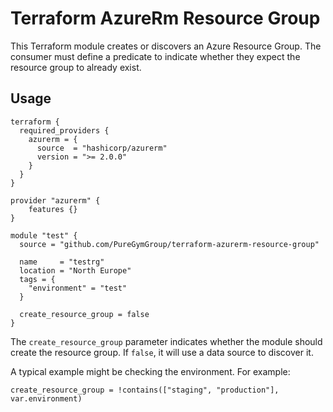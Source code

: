 # Terraform AzureRm Resource Group

This Terraform module creates or discovers an Azure Resource Group. The consumer must define a predicate to indicate whether they expect the resource group to already exist.

## Usage
```
terraform {
  required_providers {
    azurerm = {
      source  = "hashicorp/azurerm"
      version = ">= 2.0.0"
    }
  }
}

provider "azurerm" {
    features {}
}

module "test" {
  source = "github.com/PureGymGroup/terraform-azurerm-resource-group"

  name     = "testrg"
  location = "North Europe"
  tags = {
    "environment" = "test"
  }

  create_resource_group = false
}
```

The `create_resource_group` parameter indicates whether the module should create the resource group. If `false`, it will use a data source to discover it.

A typical example might be checking the environment. For example:

```
create_resource_group = !contains(["staging", "production"], var.environment)
```
